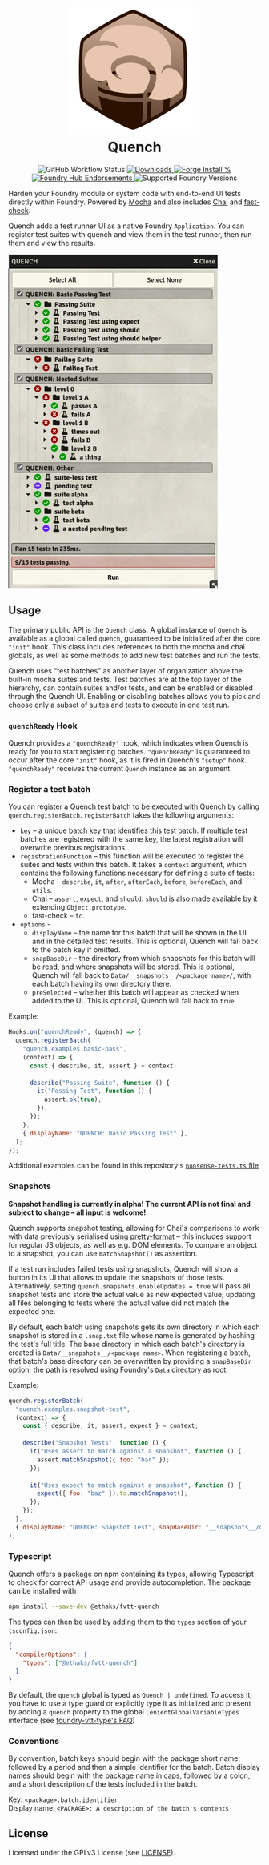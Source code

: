 <h1 style="text-align: center">
    <img alt="Quench Logo" src="media/quench-logo.webp" width=256 height=256>
  <br>
  Quench
</h1>

<p style="text-align: center">
  <img alt="GitHub Workflow Status" src="https://img.shields.io/github/workflow/status/Ethaks/FVTT-Quench/Checks?label=Checks&logo=github">
  <a href="https://github.com/Ethaks/FVTT-Quench/releases/latest">
    <img src="https://img.shields.io/github/downloads/Ethaks/FVTT-Quench/latest/module.zip" alt="Downloads" />
  </a>
  <a href="https://forge-vtt.com/bazaar#package=quench">
    <img src="https://img.shields.io/badge/dynamic/json?label=Forge%20Installs&query=package.installs&suffix=%25&url=https%3A%2F%2Fforge-vtt.com%2Fapi%2Fbazaar%2Fpackage%2Fquench&colorB=4aa94a" alt="Forge Install %" />
  </a>
  <br />
  <a href="https://www.foundryvtt-hub.com/package/quench/">
    <img src="https://img.shields.io/endpoint?logoColor=white&url=https%3A%2F%2Fwww.foundryvtt-hub.com%2Fwp-json%2Fhubapi%2Fv1%2Fpackage%2Fquench%2Fshield%2Fendorsements" alt="Foundry Hub Endorsements" />
  </a>
  <img src="https://img.shields.io/endpoint?url=https://foundryshields.com/version?url=https://github.com/Ethaks/FVTT-Quench/releases/latest/download/module.json" alt="Supported Foundry Versions" />
</p>

Harden your Foundry module or system code with end-to-end UI tests directly within Foundry.
Powered by [Mocha](https://mochajs.org/) and also includes [Chai](https://www.chaijs.com/) and [fast-check](https://github.com/dubzzz/fast-check).

Quench adds a test runner UI as a native Foundry `Application`.
You can register test suites with quench and view them in the test runner, then run them and view the results.

![Example Tests](media/example-tests.webp)

## Usage

The primary public API is the `Quench` class.
A global instance of `Quench` is available as a global called `quench`, guaranteed to be initialized after the core `"init"` hook.
This class includes references to both the mocha and chai globals, as well as some methods to add new test batches and run the tests.

Quench uses "test batches" as another layer of organization above the built-in mocha suites and tests.
Test batches are at the top layer of the hierarchy, can contain suites and/or tests, and can be enabled or disabled through the Quench UI.
Enabling or disabling batches allows you to pick and choose only a subset of suites and tests to execute in one test run.

### `quenchReady` Hook

Quench provides a `"quenchReady"` hook, which indicates when Quench is ready for you to start registering batches.
`"quenchReady"` is guaranteed to occur after the core `"init"` hook, as it is fired in Quench's `"setup"` hook.
`"quenchReady"` receives the current `Quench` instance as an argument.

### Register a test batch

You can register a Quench test batch to be executed with Quench by calling `quench.registerBatch`.
`registerBatch` takes the following arguments:

- `key` – a unique batch key that identifies this test batch.
  If multiple test batches are registered with the same key, the latest registration will overwrite previous registrations.
- `registrationFunction` – this function will be executed to register the suites and tests within this batch.
  It takes a `context` argument, which contains the following functions necessary for defining a suite of tests:
  - Mocha – `describe`, `it`, `after`, `afterEach`, `before`, `beforeEach`, and `utils`.
  - Chai – `assert`, `expect`, and `should`. `should` is also made available by it extending `Object.prototype`.
  - fast-check – `fc`.
- `options` -
  - `displayName` – the name for this batch that will be shown in the UI and in the detailed test results.
    This is optional, Quench will fall back to the batch key if omitted.
  - `snapBaseDir` – the directory from which snapshots for this batch will be read, and where snapshots will be stored.
    This is optional, Quench will fall back to `Data/__snapshots__/<package name>/`, with each batch having its own directory there.
  - `preSelected` – whether this batch will appear as checked when added to the UI.
    This is optional, Quench will fall back to `true`.

Example:

```javascript
Hooks.on("quenchReady", (quench) => {
  quench.registerBatch(
    "quench.examples.basic-pass",
    (context) => {
      const { describe, it, assert } = context;

      describe("Passing Suite", function () {
        it("Passing Test", function () {
          assert.ok(true);
        });
      });
    },
    { displayName: "QUENCH: Basic Passing Test" },
  );
});
```

Additional examples can be found in this repository's [`nonsense-tests.ts` file](./src/module/quench-tests/nonsense-tests.ts)

### Snapshots

**Snapshot handling is currently in alpha! The current API is not final and subject to change – all input is welcome!**

Quench supports snapshot testing, allowing for Chai's comparisons to work with data previously serialised using [pretty-format](https://www.npmjs.com/package/pretty-format) – this includes support for regular JS objects, as well as e.g. DOM elements.
To compare an object to a snapshot, you can use `matchSnapshot()` as assertion.

If a test run includes failed tests using snapshots, Quench will show a button in its UI that allows to update the snapshots of those tests.
Alternatively, setting `quench.snapshots.enableUpdates = true` will pass all snapshot tests and store the actual value as new expected value, updating all files belonging to tests where the actual value did not match the expected one.

By default, each batch using snapshots gets its own directory in which each snapshot is stored in a `.snap.txt` file whose name is generated by hashing the test's full title.
The base directory in which each batch's directory is created is `Data/__snapshots__/<package name>`.
When registering a batch, that batch's base directory can be overwritten by providing a `snapBaseDir` option; the path is resolved using Foundry's `Data` directory as root.

Example:

```javascript
quench.registerBatch(
  "quench.examples.snapshot-test",
  (context) => {
    const { describe, it, assert, expect } = context;

    describe("Snapshot Tests", function () {
      it("Uses assert to match against a snapshot", function () {
        assert.matchSnapshot({ foo: "bar" });
      });

      it("Uses expect to match against a snapshot", function () {
        expect({ foo: "baz" }).to.matchSnapshot();
      });
    });
  },
  { displayName: "QUENCH: Snapshot Test", snapBaseDir: "__snapshots__/quench-with-a-twist" },
);
```

### Typescript

Quench offers a package on npm containing its types, allowing Typescript to check for correct API usage and provide autocompletion.
The package can be installed with

```bash
npm install --save-dev @ethaks/fvtt-quench
```

The types can then be used by adding them to the `types` section of your `tsconfig.json`:

```json
{
  "compilerOptions": {
    "types": ["@ethaks/fvtt-quench"]
  }
}
```

By default, the `quench` global is typed as `Quench | undefined`.
To access it, you have to use a type guard or explicitly type it as initialized and present by adding a `quench` property to the global `LenientGlobalVariableTypes` interface (see [foundry-vtt-type's FAQ](https://github.com/League-of-Foundry-Developers/foundry-vtt-types/wiki/FAQ#why-cant-i-access-any-properties-on-game--canvas))

### Conventions

By convention, batch keys should begin with the package short name, followed by a period and then a simple identifier for the batch.
Batch display names should begin with the package name in caps, followed by a colon, and a short description of the tests included in the batch.

Key: `<package>.batch.identifier`  
Display name: `<PACKAGE>: A description of the batch's contents`

## License

Licensed under the GPLv3 License (see [LICENSE](LICENSE)).
